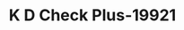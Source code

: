 ---
f_zip-code: 30427
f_state-code: GA
title: K D Check Plus-19921
f_phone: 912-654-0273
f_city-only: Glennville
f_address: 410 North Downing Musgrove Highway # B Glennville
f_location-unique-id: '19921'
slug: k-d-check-plus-19921
updated-on: '2024-05-30T13:46:58.046Z'
created-on: '2024-05-30T13:36:59.803Z'
published-on: '2024-05-30T13:54:32.469Z'
f_city-state: cms/city/glennville-ga.md
f_company: cms/company/k-d-check-plus.md
f_state: cms/state/georgia.md
layout: '[payday-loan].html'
tags: payday-loan
---